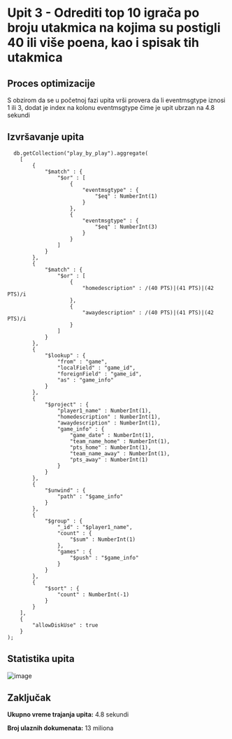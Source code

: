 # Upit 3 - Odrediti top 10 igrača po broju utakmica na kojima su postigli 40 ili više poena, kao i spisak tih utakmica

## Proces optimizacije 

S obzirom da se u početnoj fazi upita vrši provera da li eventmsgtype iznosi 1 ili 3, dodat je index na kolonu eventmsgtype čime je upit ubrzan na 4.8 sekundi 

## Izvršavanje upita 
```
  db.getCollection("play_by_play").aggregate(
    [
        {
            "$match" : {
                "$or" : [
                    {
                        "eventmsgtype" : {
                            "$eq" : NumberInt(1)
                        }
                    },
                    {
                        "eventmsgtype" : {
                            "$eq" : NumberInt(3)
                        }
                    }
                ]
            }
        },
        {
            "$match" : {
                "$or" : [
                    {
                        "homedescription" : /(40 PTS)|(41 PTS)|(42 PTS)/i
                    },
                    {
                        "awaydescription" : /(40 PTS)|(41 PTS)|(42 PTS)/i
                    }
                ]
            }
        }, 
        {
            "$lookup" : {
                "from" : "game",
                "localField" : "game_id",
                "foreignField" : "game_id",
                "as" : "game_info"
            }
        }, 
        {
            "$project" : {
                "player1_name" : NumberInt(1),
                "homedescription" : NumberInt(1),
                "awaydescription" : NumberInt(1),
                "game_info" : {
                    "game_date" : NumberInt(1),
                    "team_name_home" : NumberInt(1),
                    "pts_home" : NumberInt(1),
                    "team_name_away" : NumberInt(1),
                    "pts_away" : NumberInt(1)
                }
            }
        }, 
        {
            "$unwind" : {
                "path" : "$game_info"
            }
        }, 
        {
            "$group" : {
                "_id" : "$player1_name",
                "count" : {
                    "$sum" : NumberInt(1)
                },
                "games" : {
                    "$push" : "$game_info"
                }
            }
        }, 
        {
            "$sort" : {
                "count" : NumberInt(-1)
            }
        }
    ], 
    {
        "allowDiskUse" : true
    }
);
```
## Statistika upita 
  
![image](../assets/Upit3-PosleOptimizacije-Stats.jpg)

  
## Zaključak 

**Ukupno vreme trajanja upita:** 4.8 sekundi 

**Broj ulaznih dokumenata:** 13 miliona

